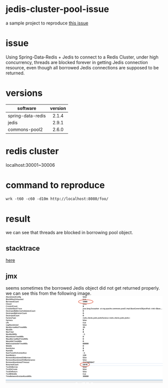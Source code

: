 # jedis-cluster-pool-issue
a sample project to reproduce [this issue](https://github.com/xetorthio/jedis/issues/2068)

# issue
Using Spring-Data-Redis + Jedis to connect to a Redis Cluster, under high concurrency, threads are blocked forever in getting Jedis connection resource, even though all borrowed Jedis connections are supposed to be returned.

# versions
| software          | version|
|-------------------|:------:|
| spring-data-redis | 2.1.4  |
| jedis             | 2.9.1  |
| commons-pool2     | 2.6.0  |

# redis cluster
localhost:30001~30006

# command to reproduce
```
wrk -t60 -c60 -d10m http://localhost:8080/foo/
```

# result
we can see that threads are blocked in borrowing pool object. 
## stacktrace
[here](stacktrace.txt)

## jmx
seems sometimes the borrowed Jedis object did not get returned properly.
we can see this from the following image.
<img src="img/pool-jmx.jpg">

